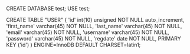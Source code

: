 CREATE DATABASE test;
USE test;

CREATE TABLE "USER" {
'id' int(10) unsigned NOT NULL auto_increment,
'first_name' varchar(45) NOT NULL,
'last_name' varchar(45) NOT NULL,
'email' varchar(45) NOT NULL,
'username' varchar(45) NOT NULL,
'password' varchar(45) NOT NULL,
'regdate' date NOT NULL,
PRIMARY KEY ('id')
) ENGINE=InnoDB DEFAULT CHARSET=latin1;
